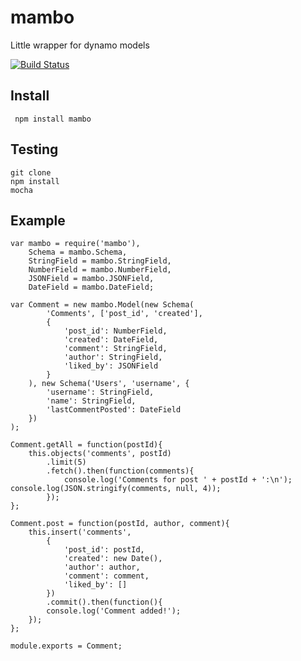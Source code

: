 # mambo

Little wrapper for dynamo models

[![Build Status](https://secure.travis-ci.org/exfm/node-mambo.png)](http://travis-ci.org/exfm/node-mambo)

## Install

     npm install mambo

## Testing

    git clone
    npm install
    mocha


## Example

    var mambo = require('mambo'),
        Schema = mambo.Schema,
        StringField = mambo.StringField,
        NumberField = mambo.NumberField,
        JSONField = mambo.JSONField,
        DateField = mambo.DateField;

    var Comment = new mambo.Model(new Schema(
            'Comments', ['post_id', 'created'],
            {
                'post_id': NumberField,
                'created': DateField,
                'comment': StringField,
                'author': StringField,
                'liked_by': JSONField
            }
        ), new Schema('Users', 'username', {
            'username': StringField,
            'name': StringField,
            'lastCommentPosted': DateField
        })
    );

    Comment.getAll = function(postId){
        this.objects('comments', postId)
            .limit(5)
            .fetch().then(function(comments){
                console.log('Comments for post ' + postId + ':\n'); console.log(JSON.stringify(comments, null, 4));
            });
    };

    Comment.post = function(postId, author, comment){
        this.insert('comments',
            {
                'post_id': postId,
                'created': new Date(),
                'author': author,
                'comment': comment,
                'liked_by': []
            })
            .commit().then(function(){
            console.log('Comment added!');
        });
    };

    module.exports = Comment;